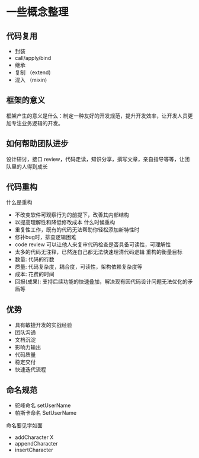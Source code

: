 # 一些概念整理

## 代码复用
- 封装
- call/apply/bind
- 继承
- 复制 （extend)
- 混入 （mixin)

## 框架的意义
框架产生的意义是什么：制定一种友好的开发规范，提升开发效率，让开发人员更加专注业务逻辑的开发。

## 如何帮助团队进步
设计研讨，接口 review，代码走读，知识分享，撰写文章，亲自指导等等，让团队里的人得到成长

## 代码重构
什么是重构
- 不改变软件可观察行为的前提下，改善其内部结构
- 以提高理解性和降低修改成本
什么时候重构
- 重复性工作，既有的代码无法帮助你轻松添加新特性时
- 修补bug时，排查逻辑困难
- code review 可以让他人来复审代码检查是否具备可读性，可理解性
- 太多的代码无注释，已然连自己都无法快速理清代码逻辑
重构的衡量目标
- 数量: 代码的行数
- 质量: 代码复杂度，耦合度，可读性，架构依赖复杂度等
- 成本: 花费的时间
- 回报(成果): 支持后续功能的快速叠加，解决现有因代码设计问题无法优化的矛盾等

## 优势
- 具有敏捷开发的实战经验
- 团队沟通
- 文档沉淀
- 影响力输出
- 代码质量
- 稳定交付
- 快速迭代流程

## 命名规范
- 驼峰命名
setUserName
- 帕斯卡命名
SetUserName

命名要见字如面
- addCharacter X
- appendCharacter 
- insertCharacter